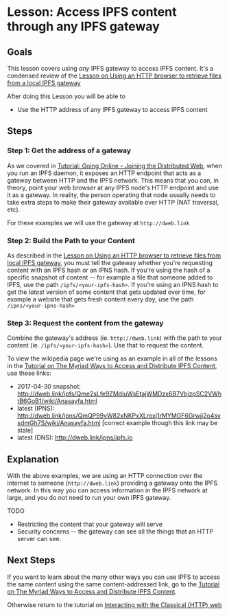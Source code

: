 # Lesson: Access IPFS content through any IPFS gateway

## Goals

This lesson covers using _any_ IPFS gateway to access IPFS content. It's a condensed review of the [Lesson on Using an HTTP browser to retrieve files from a local IPFS gateway](/classical-web/lessons/local-gateway.md)

After doing this Lesson you will be able to  
* Use the HTTP address of any IPFS gateway to access IPFS content

## Steps

### Step 1: Get the address of a gateway

As we covered in [Tutorial: Going Online - Joining the Distributed Web](/going-online/README.md), when you run an IPFS daemon, it exposes an HTTP endpoint that acts as a gateway between HTTP and the IPFS network. This means that you can, in theory, point your web browser at any IPFS node's HTTP endpoint and use it as a gateway. In reality, the person operating that node usually needs to take extra steps to make their gateway available over HTTP (NAT traversal, etc).

For these examples we will use the gateway at `http://dweb.link`

### Step 2: Build the Path to your Content

As described in the [Lesson on Using an HTTP browser to retrieve files from local IPFS gateway](/classical-web/lessons/local-gateway.md), you must tell the gateway whether you're requesting content with an IPFS hash or an IPNS hash. If you're using the hash of a specific snapshot of content -- for example a file that someone added to IPFS, use the path `/ipfs/<your-ipfs-hash>`. If you're using an IPNS hash to get the _latest_ version of some content that gets updated over time, for example a website that gets fresh content every day, use the path `/ipns/<your-ipns-hash>`


### Step 3: Request the content from the gateway
Combine the gateway's address (ie. `http://dweb.link`) with the path to your content (ie. `/ipfs/<your-ipfs-hash>`). Use that to request the content.

To view the wikipedia page we're using as an example in all of the lessons in the [Tutorial on The Myriad Ways to Access and Distribute IPFS Content](/avenues-for-access/README.md), use these links:

- 2017-04-30 snapshot: http://dweb.link/ipfs/Qme2sLfe9ZMdiuWsEtajWMDzx6B7VbjzpSC2VWhtB6GoB1/wiki/Anasayfa.html
- latest (IPNS): http://dweb.link/ipns/QmQP99yW82xNKPxXLroxj1rMYMGF6Grwjj2o4svsdmGh7S/wiki/Anasayfa.html [correct example though this link may be stale]
- latest (DNS): http://dweb.link/ipns/ipfs.io

## Explanation
With the above examples, we are using an HTTP connection over the internet to someone (`http://dweb.link`) providing a gateway onto the IPFS network. In this way you can access information in the IPFS network at large, and you do not need to run your own IPFS gateway.

TODO
* Restricting the content that your gateway will serve
* Security concerns -- the gateway can see all the things that an HTTP server can see.

## Next Steps

If you want to learn about the many other ways you can use IPFS to access the same content using the same content-addressed link, go to the [Tutorial on The Myriad Ways to Access and Distribute IPFS Content](/avenues-for-access/README.md).

Otherwise return to the tutorial on [Interacting with the Classical (HTTP) web](/classical-web/README.md)
